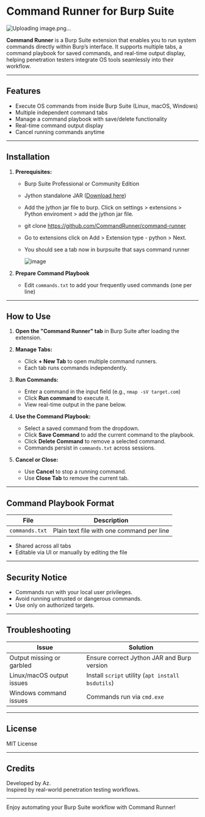 # Command Runner for Burp Suite

![Uploading image.png…]()







**Command Runner** is a Burp Suite extension that enables you to run system commands directly within Burp’s interface. It supports multiple tabs, a command playbook for saved commands, and real-time output display, helping penetration testers integrate OS tools seamlessly into their workflow.

---

## Features

- Execute OS commands from inside Burp Suite (Linux, macOS, Windows)
- Multiple independent command tabs
- Manage a command playbook with save/delete functionality
- Real-time command output display
- Cancel running commands anytime

---

## Installation

1. **Prerequisites:**
   - Burp Suite Professional or Community Edition
   - Jython standalone JAR ([Download here](https://www.jython.org/download))
   - Add the jython jar file to burp. Click on settings > extensions > Python enviroment > add the jython jar file.
   - git clone https://github.com/CommandRunner/command-runner
   - Go to extensions click on Add > Extension type - python > Next.
   - You should see a tab now in burpsuite that says command runner
  
     ![image](https://github.com/user-attachments/assets/e6530413-3856-4a8a-8af4-c11b69449a27)


2. **Prepare Command Playbook**
   - Edit `commands.txt` to add your frequently used commands (one per line)

---

## How to Use

1. **Open the "Command Runner" tab** in Burp Suite after loading the extension.

2. **Manage Tabs:**
   - Click **+ New Tab** to open multiple command runners.
   - Each tab runs commands independently.

3. **Run Commands:**
   - Enter a command in the input field (e.g., `nmap -sV target.com`)
   - Click **Run command** to execute it.
   - View real-time output in the pane below.

4. **Use the Command Playbook:**
   - Select a saved command from the dropdown.
   - Click **Save Command** to add the current command to the playbook.
   - Click **Delete Command** to remove a selected command.
   - Commands persist in `commands.txt` across sessions.

5. **Cancel or Close:**
   - Use **Cancel** to stop a running command.
   - Use **Close Tab** to remove the current tab.

---

## Command Playbook Format

| File         | Description                       |
|--------------|---------------------------------|
| `commands.txt` | Plain text file with one command per line |

- Shared across all tabs
- Editable via UI or manually by editing the file

---

## Security Notice

- Commands run with your local user privileges.
- Avoid running untrusted or dangerous commands.
- Use only on authorized targets.

---

## Troubleshooting

| Issue                        | Solution                                               |
|------------------------------|-------------------------------------------------------|
| Output missing or garbled     | Ensure correct Jython JAR and Burp version             |
| Linux/macOS output issues     | Install `script` utility (`apt install bsdutils`)      |
| Windows command issues        | Commands run via `cmd.exe`                             |

---

## License

MIT License

---

## Credits

Developed by Az.  
Inspired by real-world penetration testing workflows.

---

Enjoy automating your Burp Suite workflow with Command Runner!

